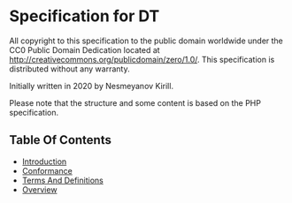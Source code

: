 # Specification for DT

All copyright to this specification to the public domain worldwide under the 
CC0 Public Domain Dedication located at http://creativecommons.org/publicdomain/zero/1.0/. 
This specification is distributed without any warranty.

Initially written in 2020 by Nesmeyanov Kirill.

Please note that the structure and some content is based 
on the PHP specification.

## Table Of Contents

- [Introduction](01-introduction.md)
- [Conformance](02-conformance.md)
- [Terms And Definitions](03-terms-and-definitions.md)
- [Overview](04-overview.md)
